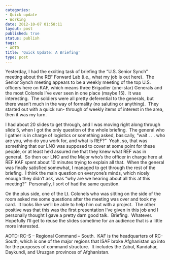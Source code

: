 ```yaml
---
categories:
- Quick update
- Working
date: 2012-10-07 01:58:11
layout: post
published: true
status: publish
tags:
- AOTD
title: 'Quick Update: A Briefing'
type: post
---
```


Yesterday, I had the exciting task of briefing the “U.S. Senior Synch” meeting
about the REF Forward Lab (i.e., what my job is out here).  The Senior Synch
meeting appears to be a weekly meeting of the top U.S. officers here on KAF,
which means three Brigadier (one-star) Generals and the most Colonels I’ve
ever seen in one place (maybe 15).  It was interesting.  The soldiers were all
pretty deferential to the generals, but there wasn’t much in the way of
formality (no saluting or anything).  They started out with a quick run-
through of weekly items of interest in the area, then it was my turn.

I had about 20 slides to get through, and I was moving right along through
slide 5, when I got the only question of the whole briefing.  The general who
I gather is in charge of logistics or something asked, basically, “wait . . .
who are you, who do you work for, and what is REF?”  Yeah, so, that was
something that our LNO was supposed to cover at some point for these people,
or at least he’d assured me that they knew what REF was in general.  So then
our LNO and the Major who’s the officer in charge here at REF KAF spent about
10 minutes trying to explain all that.  When the general was finally satisfied
somewhat, I managed to get through the rest of the briefing.  I think the main
question on everyone’s minds, which nicely enough they didn’t ask, was “why
are we hearing about all this at this meeting?”  Personally, I sort of had the
same question.

On the plus side, one of the Lt. Colonels who was sitting on the side of the
room asked me some questions after the meeting was over and took my card.  It
looks like we’ll be able to help him out with a project.  The other positive
was that this was the first presentation I’ve given in this job and I
personally thought I gave a pretty darn good talk.  Briefing.  Whatever.
Hopefully I’ll get to reuse the slides sometime for an audience that is a
little more interested.

AOTD: RC-S – Regional Command – South.  KAF is the headquarters of RC-South,
which is one of the major regions that ISAF broke Afghanistan up into for the
purposes of command structure.  It includes the Zabul, Kandahar, Daykundi, and
Uruzgan provinces of Afghanistan.